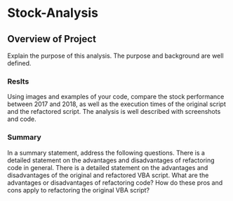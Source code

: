 # Stock-Analysis

## Overview of Project
Explain the purpose of this analysis. The purpose and background are well defined.

### Reslts
Using images and examples of your code, compare the stock performance between 2017 and 2018, as well as the execution times of the original script and the refactored script. The analysis is well described with screenshots and code.

### Summary

In a summary statement, address the following questions.
There is a detailed statement on the advantages and disadvantages of refactoring code in general.
There is a detailed statement on the advantages and disadvantages of the original and refactored VBA script.
What are the advantages or disadvantages of refactoring code?
How do these pros and cons apply to refactoring the original VBA script?


